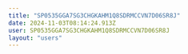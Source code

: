 ```yaml
---
title: "SP0535GGA7SG3CHGKAHM1Q8SDRMCCVN7D06SR8J"
date: 2024-11-03T08:14:24.913Z
user: SP0535GGA7SG3CHGKAHM1Q8SDRMCCVN7D06SR8J
layout: "users"
---
```

    